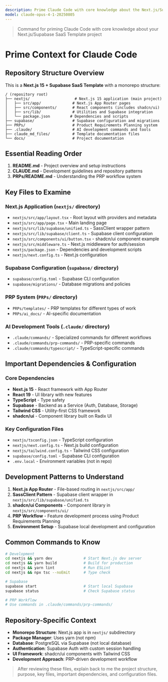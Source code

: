 ```yaml
---
description: Prime Claude Code with core knowledge about the Next.js/Supabase SaaS Template project structure and context
model: claude-opus-4-1-20250805
---
```


> Command for priming Claude Code with core knowledge about your Next.js/Supabase SaaS Template project

# Prime Context for Claude Code

## Repository Structure Overview

This is a **Next.js 15 + Supabase SaaS Template** with a monorepo structure:

```text
/ (repository root)
├── nextjs/                    # Next.js 15 application (main project)
│   ├── src/app/              # Next.js App Router pages
│   ├── src/components/       # React components (includes shadcn/ui)
│   ├── src/lib/              # Utilities and Supabase integration
│   └── package.json         # Dependencies and scripts
├── supabase/                 # Supabase configuration and migrations
├── PRPs/                     # Product Requirements Planning system
├── .claude/                  # AI development commands and tools
├── claude_md_files/          # Template documentation files
└── docs/                     # Project documentation
```

## Essential Reading Order

1. **README.md** - Project overview and setup instructions
2. **CLAUDE.md** - Development guidelines and repository patterns
3. **PRPs/README.md** - Understanding the PRP workflow system

## Key Files to Examine

### Next.js Application (`nextjs/` directory)

- `nextjs/src/app/layout.tsx` - Root layout with providers and metadata
- `nextjs/src/app/page.tsx` - Main landing page
- `nextjs/src/lib/supabase/unified.ts` - SassClient wrapper pattern
- `nextjs/src/lib/supabase/client.ts` - Supabase client configuration
- `nextjs/src/components/ui/button.tsx` - shadcn/ui component example
- `nextjs/src/middleware.ts` - Next.js middleware for auth/session
- `nextjs/package.json` - Dependencies and development scripts
- `nextjs/next.config.ts` - Next.js configuration

### Supabase Configuration (`supabase/` directory)

- `supabase/config.toml` - Supabase CLI configuration
- `supabase/migrations/` - Database migrations and policies

### PRP System (`PRPs/` directory)

- `PRPs/templates/` - PRP templates for different types of work
- `PRPs/ai_docs/` - AI-specific documentation

### AI Development Tools (`.claude/` directory)

- `.claude/commands/` - Specialized commands for different workflows
- `.claude/commands/prp-commands/` - PRP-specific commands
- `.claude/commands/typescript/` - TypeScript-specific commands

## Important Dependencies & Configuration

### Core Dependencies

- **Next.js 15** - React framework with App Router
- **React 19** - UI library with new features
- **TypeScript** - Type safety
- **Supabase** - Backend as a Service (Auth, Database, Storage)
- **Tailwind CSS** - Utility-first CSS framework
- **shadcn/ui** - Component library built on Radix UI

### Key Configuration Files

- `nextjs/tsconfig.json` - TypeScript configuration
- `nextjs/next.config.ts` - Next.js build configuration
- `nextjs/tailwind.config.ts` - Tailwind CSS configuration
- `supabase/config.toml` - Supabase CLI configuration
- `.env.local` - Environment variables (not in repo)

## Development Patterns to Understand

1. **Next.js App Router** - File-based routing in `nextjs/src/app/`
2. **SassClient Pattern** - Supabase client wrapper in `nextjs/src/lib/supabase/unified.ts`
3. **shadcn/ui Components** - Component library in `nextjs/src/components/ui/`
4. **PRP Workflow** - Feature development process using Product Requirements Planning
5. **Environment Setup** - Supabase local development and configuration

## Common Commands to Know

```bash
# Development
cd nextjs && yarn dev              # Start Next.js dev server
cd nextjs && yarn build            # Build for production
cd nextjs && yarn lint             # Run ESLint
cd nextjs && npx tsc --noEmit      # Type check

# Supabase
supabase start                     # Start local Supabase
supabase status                    # Check Supabase status

# PRP Workflow
# Use commands in .claude/commands/prp-commands/
```

## Repository-Specific Context

- **Monorepo Structure**: Next.js app is in `nextjs/` subdirectory
- **Package Manager**: Uses yarn (not npm)
- **Database**: PostgreSQL via Supabase (not local database)
- **Authentication**: Supabase Auth with custom session handling
- **UI Framework**: shadcn/ui components with Tailwind CSS
- **Development Approach**: PRP-driven development workflow

> After reviewing these files, explain back to me the project structure, purpose, key files, important dependencies, and configuration files.
